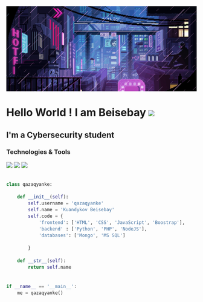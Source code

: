 <img align="center" src="https://github.com/qazaqyanke/qazaqyanke/blob/main/Без названия.gif" width="1000">

# Hello World ! I am Beisebay <img src="https://media.giphy.com/media/hvRJCLFzcasrR4ia7z/giphy.gif" width="25px">

## I'm a Cybersecurity student

### Technologies & Tools

![](https://img.shields.io/badge/OS-Linux-informational?style=flat-square&logo=linux&logoColor=white&color=5194f0&bgcolor=110d17)
![](https://img.shields.io/badge/Editor-VS%20Code-informational?style=flat-square&logo=visual-studio-code&logoColor=white&color=5194f0)
![](https://img.shields.io/badge/Code-JavaScript-informational?style=flat-square&logo=javascript&logoColor=white&color=5194f0)

```python

class qazaqyanke:

    def __init__(self):
        self.username = 'qazaqyanke'
        self.name = 'Kuandykov Beisebay'
        self.code = {
            'frontend': ['HTML', 'CSS', 'JavaScript', 'Boostrap'],
            'backend' : ['Python', 'PHP', 'NodeJS'],
            'databases': ['Mongo', 'MS SQL']
           
        }
        
    def __str__(self):
        return self.name


if __name__ == '__main__':
    me = qazaqyanke()


```
